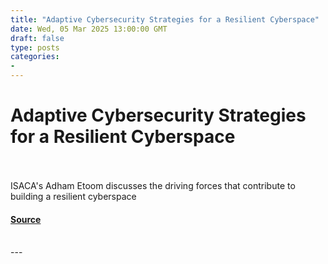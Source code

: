 ```yaml
---
title: "Adaptive Cybersecurity Strategies for a Resilient Cyberspace"
date: Wed, 05 Mar 2025 13:00:00 GMT
draft: false
type: posts
categories: 
- 
---
```

# Adaptive Cybersecurity Strategies for a Resilient Cyberspace

<br/>

<br/>
ISACA's Adham Etoom discusses the driving forces that contribute to building a resilient cyberspace

#### [Source](https://www.infosecurity-magazine.com/blogs/adaptive-cybersecurity-resilient/)

<br/>
---
